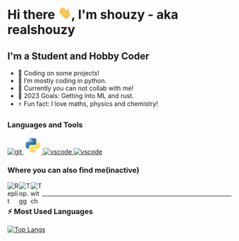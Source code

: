 # Hi there <img src="https://raw.githubusercontent.com/ABSphreak/ABSphreak/master/gifs/Hi.gif" width="30px">, I'm shouzy - aka realshouzy

## I'm a Student and Hobby Coder

- 🔭 Coding on some projects!
- 🌱 I’m mostly coding in python.
- 👯 Currently you can not collab with me!
- 🥅 2023 Goals: Getting into ML and rust.
- ⚡ Fun fact: I love maths, physics and chemistry!

### Languages and Tools

<p align="left"> <a href="https://git-scm.com/" target="_blank" rel="noreferrer"> <img src="https://www.vectorlogo.zone/logos/git-scm/git-scm-icon.svg" alt="git" width="40" height="40"/> </a>
<a href="https://www.python.org/" target="_blank" rel="noreferrer"> <img src="https://raw.githubusercontent.com/devicons/devicon/master/icons/python/python-original.svg" alt="python" width="40" height="40"/> </a>
<a href="https://code.visualstudio.com/" target="_blank" rel="noreferrer"> <img src="https://user-images.githubusercontent.com/674621/71187801-14e60a80-2280-11ea-94c9-e56576f76baf.png" alt="vscode" width="40" height="40"/> </a>
<a href="https://github.com/microsoft/terminal/" target="_blank" rel="noreferrer"> <img src="https://winaero.com/blog/wp-content/uploads/2019/06/WIndows-Terminal-icon.png" alt="vscode" width="40" height="40"/> </a>

### Where you can also find me(inactive)

[<img align="left" alt="Replit" width="26px" src="https://uptime.com/media/website_profiles/repl.it.png" />][replit]
[<img align="left" alt="Top.gg" width="26px" src="https://avatars.githubusercontent.com/u/34552786?s=280&v=4" />][top.gg]
[<img align="left" alt="Twitch" width="26px" src="https://twitch.shouzy.repl.co/twitch.jpeg" />][twitch]
<br/>

---

### :zap: Most Used Languages

[![Top Langs](https://github-readme-stats.vercel.app/api/top-langs/?username=realshouzy&theme=dracula)](https://github.com/anuraghazra/github-readme-stats)

[replit]: https://replit.com/@shouzy
[top.gg]: https://top.gg/user/733050256278945832
[twitch]: https://www.twitch.tv/realshouzy
